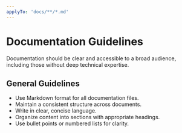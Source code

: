 ```yaml
---
applyTo: 'docs/**/*.md'
---
```


# Documentation Guidelines

Documentation should be clear and accessible to a broad audience, including those without deep technical expertise.

## General Guidelines

- Use Markdown format for all documentation files.
- Maintain a consistent structure across documents.
- Write in clear, concise language.
- Organize content into sections with appropriate headings.
- Use bullet points or numbered lists for clarity.